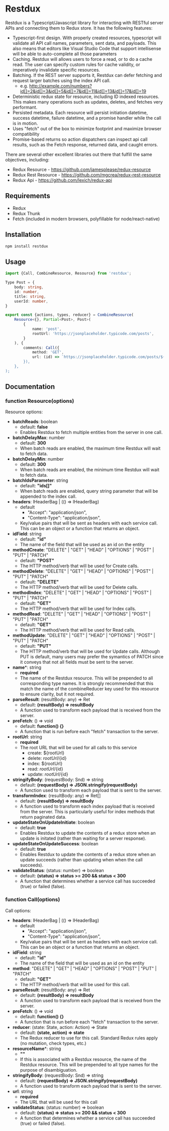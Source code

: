 # Restdux

Restdux is a Typescript/Javascript library for interacting with RESTful server APIs and connecting them to Redux store. It has the following features:
- Typescript-first design. With properly created resources, typescript will validate all API call names, parameters, sent data, and payloads. This also means that editors like Visual Studio Code that support intellisense will be able to auto-complete all those parameters
- Caching. Restdux will allows users to force a read, or to do a cache read. The user can specify custom rules for cache validity, or imperatively invalidate specific resources.
- Batching. If the REST server supports it, Restdux can defer fetching and request larger batches using the index API call.
	- e.g. http://example.com/numbers?id[]=2&id[]=3&id[]=5&id[]=7&id[]=11&id[]=13&id[]=17&id[]=19
- Deterministic redux state for resource, including ID indexed resources. This makes many operations such as updates, deletes, and fetches very performant.
- Persisted metadata. Each resource will persist initiation datetime, success datetime, failure datetime, and a promise handler while the call is in motion.
- Uses "fetch" out of the box to minimize footprint and maximize browser compatibility
- Promise-based returns so action dispatchers can inspect api call results, such as the Fetch response, returned data, and caught errors.

There are several other excellent libraries out there that fulfill the same objectives, including:
- Redux Resource - https://github.com/jamesplease/redux-resource
- Redux Rest Resource - https://github.com/mgcrea/redux-rest-resource
- Redux Api - https://github.com/lexich/redux-api

## Requirements
- Redux
- Redux Thunk
- Fetch (included in modern browsers, polyfillable for node/react-native)

## Installation
```bash
npm install restdux
```

## Usage
```typescript
import {Call, CombineResource, Resource} from 'restdux';

Type Post = {
	body: string,
	id: number,
	title: string,
	userId: number,
}

export const {actions, types, reducer} = CombineResource(
	Resource<{}, Partial<Post>, Post>(
		{
			name: 'post',
			rootUrl: 'https://jsonplaceholder.typicode.com/posts',
		}
	), {
		comments: Call({
			method: 'GET',
			url: (id) => `https://jsonplaceholder.typicode.com/posts/${id}/comments
		}),
	},
);
```

## Documentation

### function Resource(options)
Resource options:
- **batchReads**: boolean
	- default: **false**
	- Enables Restdux to fetch multiple entities from the server in one call.
- **batchDelayMax**: number
	- default: **300**
	- When batch reads are enabled, the maximum time Restdux will wait to fetch data.
- **batchDelayMin**: number
	- default: **300**
	- When batch reads are enabled, the minimum time Restdux will wait to fetch data.
- **batchIdsParameter**: string
	- default: **"ids[]"**
	- When batch reads are enabled, query string parameter that will be appended to the index call.
- **headers**: IHeaderBag | (() => IHeaderBag)
	- default
		- "Accept": "application/json",
		- "Content-Type": "application/json",
	- Key/value pairs that will be sent as headers with each service call. This can be an object or a function that returns an object.
- **idField**: string
	- default: **"id"**
	- The name of the field that will be used as an id on the entity
- **methodCreate**: "DELETE" | "GET" | "HEAD" | "OPTIONS" | "POST" | "PUT" | "PATCH"
	- default: **"POST"**
	- The HTTP method/verb that will be used for Create calls.
- **methodDelete**: "DELETE" | "GET" | "HEAD" | "OPTIONS" | "POST" | "PUT" | "PATCH"
	- default: **"DELETE"**
	- The HTTP method/verb that will be used for Delete calls.
- **methodIndex**: "DELETE" | "GET" | "HEAD" | "OPTIONS" | "POST" | "PUT" | "PATCH"
	- default: **"GET"**
	- The HTTP method/verb that will be used for Index calls.
- **methodRead**: "DELETE" | "GET" | "HEAD" | "OPTIONS" | "POST" | "PUT" | "PATCH"
	- default: **"GET"**
	- The HTTP method/verb that will be used for Read calls.
- **methodUpdate**: "DELETE" | "GET" | "HEAD" | "OPTIONS" | "POST" | "PUT" | "PATCH"
	- default: **"PUT"**
	- The HTTP method/verb that will be used for Update calls. Although PUT is default, many users may prefer the symantics of PATCH since it conveys that not all fields must be sent to the server.
- **name***: string
	- **required**
	- The name of the Restdux resource. This will be prepended to all corresponding type names. It is strongly recommended that this match the name of the combineReducer key used for this resource to ensure clarity, but it not required.
- **parseResult**: (resultBody: any) => Ret
	- default: **(resultBody) => resultBody**
	- A function used to transform each payload that is received from the server.
- **preFetch**: () => void
	- default: **function() {}**
	- A function that is run before each "fetch" transaction to the server.
- **rootUrl**: string
	- **required**
	- The root URL that will be used for all calls to this service
		- create: ${rootUrl}
		- delete: ${rootUrl}/${id}
		- index: ${rootUrl}
		- read: ${rootUrl}/${id}
		- update: ${rootUrl}/${id}
- **stringifyBody**: (requestBody: Snd) => string
	- default: **(requestBody) => JSON.stringify(requestBody)**
	- A function used to transform each payload that is sent to the server.
- **transformIndex**: (resultBody: any) => Ret[]
	- default: **(resultBody) => resultBody**
	- A function used to transform each index payload that is received from the server. This is particularly useful for index methods that return paginated data.
- **updateStateOnUpdateInitiate**: boolean
	- default: **true**
	- Enables Restdux to update the contents of a redux store when an update is initated (rather than waiting for a server response).
- **updateStateOnUpdateSuccess**: boolean
	- default: **true**
	- Enables Restdux to update the contents of a redux store when an update succeeds (rather than updating when when the call succeeds).
- **validateStatus**: (status: number) => boolean
	- default: **(status) => status >= 200 && status < 300**
	- A function that determines whether a service call has succeeded (true) or failed (false).

### function Call(options)
Call options:
- **headers**: IHeaderBag | (() => IHeaderBag)
	- default
		- "Accept": "application/json",
		- "Content-Type": "application/json",
	- Key/value pairs that will be sent as headers with each service call. This can be an object or a function that returns an object.
- **idField**: string
	- default: **"id"**
	- The name of the field that will be used as an id on the entity
- **method**: "DELETE" | "GET" | "HEAD" | "OPTIONS" | "POST" | "PUT" | "PATCH"
	- default: **"GET"**
	- The HTTP method/verb that will be used for this call.
- **parseResult**: (resultBody: any) => Ret
	- default: **(resultBody) => resultBody**
	- A function used to transform each payload that is received from the server.
- **preFetch**: () => void
	- default: **function() {}**
	- A function that is run before each "fetch" transaction to the server.
- **reducer**: (state: State, action: Action) => State
	- default: **(state, action) => state**
	- The Redux reducer to use for this call. Standard Redux rules apply (no mutation, check types, etc.)
- **resourceName***: string
	- **""**
	- If this is associated with a Restdux resource, the name of the Restdux resource. This will be prepended to all type names for the purpose of disambiguation.
- **stringifyBody**: (requestBody: Snd) => string
	- default: **(requestBody) => JSON.stringify(requestBody)**
	- A function used to transform each payload that is sent to the server.
- **url**: string
	- **required**
	- The URL that will be used for this call
- **validateStatus**: (status: number) => boolean
	- default: **(status) => status >= 200 && status < 300**
	- A function that determines whether a service call has succeeded (true) or failed (false).
